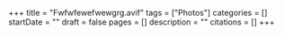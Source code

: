 +++
title = "Fwfwfewefwewgrg.avif"
tags = ["Photos"]
categories = []
startDate = ""
draft = false
pages = []
description = ""
citations = []
+++
